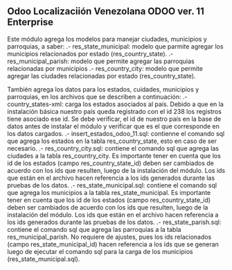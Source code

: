 Odoo Localizaciión Venezolana ODOO ver. 11 Enterprise
---------------

Este módulo agrega los modelos para manejar ciudades, municipios y parroquias, a saber:
.- res_state_municipal: modelo que parmite agregar los municipios relacionados por estado
   (res_country_state).
.- res_municipal_parish: modelo que permite agregar las parroquias relacionadas por municipios
.- res_country_city: modelo que permite agregar las ciudades relacionadas por estado
   (res_country_state).

También agrega los datos para los estados, cuidades, municipios y parroquias, en los archivos
que se describen a continuación:
.- country_states-xml: carga los estados asociados al país. Debido a que en la instalación básica
   nuestro país queda registrado con el id 238 los registros tiene asociado ese id. Se debe verificar,
   el id de nuestro país en la base de datos antes de instalar el módulo y verificar que es el que
   corresponde en los datos cargados.
.- insert_estados_odoo_11.sql: contienne el comando sql que agrega los estados en la tabla res_country_state,
   esto en caso de ser necesario.
.- res_country_city.sql: contiene el comando sql que agrega las ciudades a la tabla res_country_city.
   Es importante tener en cuenta que los id de los estados (campo res_country_state_id) deben ser cambiados
   de acuerdo con los ids que resulten, luego de la instalación del módulo. Los ids que están en el archivo hacen
   referencia a los ids generados durante las pruebas de los datos.
.- res_state_municipal.sql: contiene el comando sql que agrega los municipios a la tabla res_state_municipal.
   Es importante tener en cuenta que los id de los estados (campo res_country_state_id) deben ser cambiados
   de acuerdo con los ids que resulten, luego de la instalación del módulo. Los ids que están en el archivo hacen
   referencia a los ids generados durante las pruebas de los datos.
.- res_state_parish.sql: contiene el comando sql que agrega las parroquias a la tabla res_municipal_parish.
   No requiere de ajustes, pues los ids relacionados (campo res_state_municipal_id) hacen referencia a los
   ids que se generan luego de ejecutar el comando sql para la carga de los municipios (res_state_municipal.sql).

